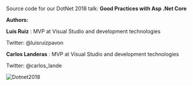 Source code for our DotNet 2018 talk: **Good Practices with Asp .Net Core**

**Authors:**

 **Luis Ruiz** : MVP at Visual Studio and development technologies 
 
 Twitter: @luisruizpavon

 **Carlos Landeras** : MVP at Visual Studio and development technologies 
 
 Twitter: @carlos_lande

 ![Dotnet2018](https://lifemadrid.com/wp-content/uploads/dotnet_cover-696x426.jpg "Dotnet2018")